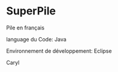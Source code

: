 # SuperPile
Pile en français

language du Code:
Java

Environnement de développement:
Eclipse


Caryl
